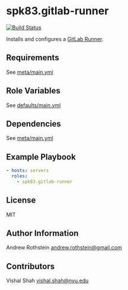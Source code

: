 spk83.gitlab-runner
======================================
[![Build Status](https://travis-ci.org/spk83/ansible-gitlab-runner.svg?branch=master)](https://travis-ci.org/spk83/ansible-gitlab-runner)

Installs and configures a [GitLab Runner](https://gitlab.com/gitlab-org/gitlab-runner).

Requirements
------------

See [meta/main.yml](meta/main.yml)

Role Variables
--------------

See [defaults/main.yml](defaults/main.yml)

Dependencies
------------

See [meta/main.yml](meta/main.yml)

Example Playbook
----------------

```yml
- hosts: servers
  roles:
    - spk83.gitlab-runner
```

License
-------

MIT

Author Information
------------------

Andrew Rothstein <andrew.rothstein@gmail.com>

Contributors
------------

Vishal Shah <vishal.shah@nyu.edu>

